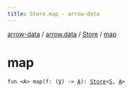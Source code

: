 ```yaml
---
title: Store.map - arrow-data
---
```


[arrow-data](../../index.html) / [arrow.data](../index.html) / [Store](index.html) / [map](./map.html)

# map

`fun <A> map(f: (`[`V`](index.html#V)`) -> `[`A`](map.html#A)`): `[`Store`](index.html)`<`[`S`](index.html#S)`, `[`A`](map.html#A)`>`